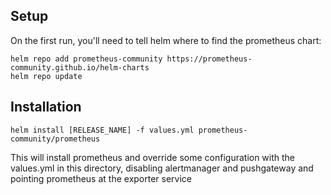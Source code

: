 ## Setup

On the first run, you'll need to tell helm where to find the prometheus chart:
```
helm repo add prometheus-community https://prometheus-community.github.io/helm-charts
helm repo update
```

## Installation

```
helm install [RELEASE_NAME] -f values.yml prometheus-community/prometheus 
```

This will install prometheus and override some configuration with the values.yml in this directory,
disabling alertmanager and pushgateway and pointing prometheus at the exporter service
